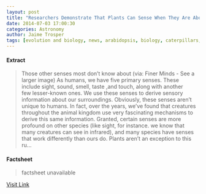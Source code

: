 ```yaml
---
layout: post
title: "Researchers Demonstrate That Plants Can Sense When They Are About to Be Eaten (& Respond Accordingly)"
date: 2014-07-03 17:00:30
categories: Astronomy
author: Jaime Trosper
tags: [evolution and biology, news, arabidopsis, biology, caterpillars, division of plant sciences, heidi appel, sensory information]
---
```



#### Extract
>Those other senses most don&#8217;t know about (via: Finer Minds - See a larger image) As humans, we have five primary senses. These include sight, sound, smell, taste ,and touch, along with another few lesser-known ones. We use these senses to derive sensory information about our surroundings. Obviously, these senses aren&#8217;t unique to humans. In fact, over the years, we&#8217;ve found that creatures throughout the animal kingdom use very fascinating mechanisms to derive this same information. Granted, certain senses are more profound on other species (like sight, for instance. we know that many creatures can see in infrared), and many species have senses that work differently than ours do. Plants aren&#8217;t an exception to this ru...

#### Factsheet
>factsheet unavailable

[Visit Link](http://www.fromquarkstoquasars.com/researchers-demonstrate-that-plants-can-sense-when-they-are-about-to-be-eaten-respond-accordingly/)


